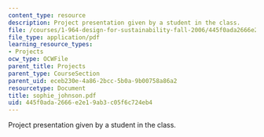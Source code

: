 ```yaml
---
content_type: resource
description: Project presentation given by a student in the class.
file: /courses/1-964-design-for-sustainability-fall-2006/445f0ada2666e2e19ab3c05f6c724eb4_sophie_johnson.pdf
file_type: application/pdf
learning_resource_types:
- Projects
ocw_type: OCWFile
parent_title: Projects
parent_type: CourseSection
parent_uid: eceb230e-4a86-2bcc-5b0a-9b00758a86a2
resourcetype: Document
title: sophie_johnson.pdf
uid: 445f0ada-2666-e2e1-9ab3-c05f6c724eb4
---
```

Project presentation given by a student in the class.

